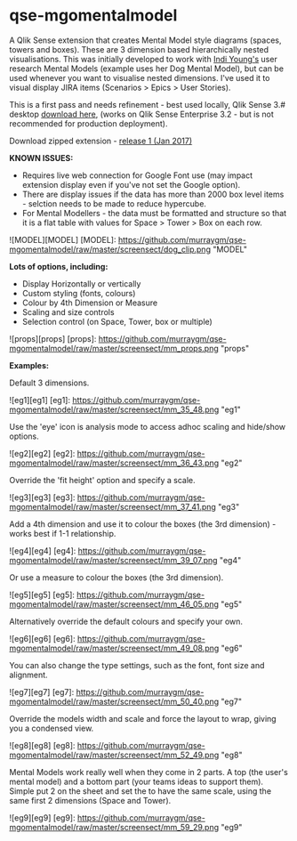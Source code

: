 # qse-mgomentalmodel
A Qlik Sense extension that creates Mental Model style diagrams (spaces, towers and boxes). These are 3 dimension based hierarchically nested visualisations. This was initially developed to work with [Indi Young's](http://indiyoung.com/) user research Mental Models (example uses her Dog Mental Model), but can be used whenever you want to visualise nested dimensions. I've used it to visual display JIRA items (Scenarios > Epics > User Stories).

This is a first pass and needs refinement - best used locally, Qlik Sense 3.# desktop [download here](http://global.qlik.com/us/landing/go-sm/qlik-sense-desktop/brand), (works on Qlik Sense Enterprise 3.2 - but is not recommended for production deployment). 

Download zipped extension - [release 1 (Jan 2017)](https://github.com/murraygm/qse-mgomentalmodel/raw/master/MGOMentalModel_release1.zip)

**KNOWN ISSUES:**
* Requires live web connection for Google Font use (may impact extension display even if you've not set the Google option).
* There are display issues if the data has more than 2000 box level items - selction needs to be made to reduce hypercube. 
* For Mental Modellers - the data must be formatted and structure so that it is a flat table with values for Space > Tower > Box on each row.


![MODEL][MODEL]
[MODEL]: https://github.com/murraygm/qse-mgomentalmodel/raw/master/screensect/dog_clip.png "MODEL"

**Lots of options, including:**
* Display Horizontally or vertically
* Custom styling (fonts, colours)
* Colour by 4th Dimension or Measure
* Scaling and size controls
* Selection control (on Space, Tower, box or multiple)

![props][props]
[props]: https://github.com/murraygm/qse-mgomentalmodel/raw/master/screensect/mm_props.png "props"


**Examples:**

Default 3 dimensions.

![eg1][eg1]
[eg1]: https://github.com/murraygm/qse-mgomentalmodel/raw/master/screensect/mm_35_48.png "eg1"


Use the 'eye' icon is analysis mode to access adhoc scaling and hide/show options.

![eg2][eg2]
[eg2]: https://github.com/murraygm/qse-mgomentalmodel/raw/master/screensect/mm_36_43.png "eg2"


Override the 'fit height' option and specify a scale.

![eg3][eg3]
[eg3]: https://github.com/murraygm/qse-mgomentalmodel/raw/master/screensect/mm_37_41.png "eg3"


Add a 4th dimension and use it to colour the boxes (the 3rd dimension) - works best if 1-1 relationship.

![eg4][eg4]
[eg4]: https://github.com/murraygm/qse-mgomentalmodel/raw/master/screensect/mm_39_07.png "eg4"


Or use a measure to colour the boxes (the 3rd dimension).

![eg5][eg5]
[eg5]: https://github.com/murraygm/qse-mgomentalmodel/raw/master/screensect/mm_46_05.png "eg5"


Alternatively override the default colours and specify your own.

![eg6][eg6]
[eg6]: https://github.com/murraygm/qse-mgomentalmodel/raw/master/screensect/mm_49_08.png "eg6"


You can also change the type settings, such as the font, font size and alignment.

![eg7][eg7]
[eg7]: https://github.com/murraygm/qse-mgomentalmodel/raw/master/screensect/mm_50_40.png "eg7"


Override the models width and scale and force the layout to wrap, giving you a condensed view.

![eg8][eg8]
[eg8]: https://github.com/murraygm/qse-mgomentalmodel/raw/master/screensect/mm_52_49.png "eg8"


Mental Models work really well when they come in 2 parts. A top (the user's mental model) and a bottom part (your teams ideas to support them). Simple put 2 on the sheet and set the to have the same scale, using the same first 2 dimensions (Space and Tower).

![eg9][eg9]
[eg9]: https://github.com/murraygm/qse-mgomentalmodel/raw/master/screensect/mm_59_29.png "eg9"




